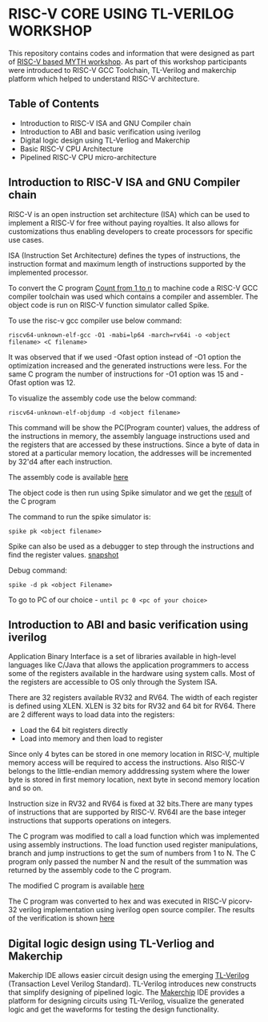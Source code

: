 # RISC-V CORE USING TL-VERILOG WORKSHOP
This repository contains codes and information that were designed as part of [RISC-V based MYTH workshop](https://www.vlsisystemdesign.com/riscv-based-myth/). As part of this workshop participants were introduced to RISC-V GCC Toolchain, TL-Verilog and makerchip platform which helped to understand RISC-V architecture.
## Table of Contents
- Introduction to RISC-V ISA and GNU Compiler chain
- Introduction to ABI and basic verification using iverilog
- Digital logic design using TL-Verliog and Makerchip
- Basic RISC-V CPU Architecture
- Pipelined RISC-V CPU micro-architecture
## Introduction to RISC-V ISA and GNU Compiler chain
RISC-V is an open instruction set architecture (ISA) which can be used to implement a RISC-V for free without paying royalties. It also allows for customizations thus enabling developers to create processors for specific use cases.

ISA (Instruction Set Architecture) defines the types of instructions, the instruction format and maximum length of instructions supported by the implemented processor.

To convert the C program [Count from 1 to n](Day1/Code/C_program_count_to_n.png) to machine code a RISC-V GCC compiler toolchain was used which contains a compiler and assembler. The object code is run on RISC-V function simulator called Spike.

To use the risc-v gcc compiler use below command: 

`riscv64-unknown-elf-gcc -O1 -mabi=lp64 -march=rv64i -o <object filename> <C filename>`

It was observed that if we used -Ofast option instead of -O1 option the optimization increased and the generated instructions were less. For the same C program the number of instructions for -O1 option was 15 and -Ofast option was 12.

To visualize the assembly code use the below command:

`riscv64-unknown-elf-objdump -d <object filename>`

This command will be show the PC(Program counter) values, the address of the instructions in memory, the assembly language instructions used and the registers that are accessed by these instructions.
Since a byte of data in stored at a particular memory location, the addresses will be incremented by 32'd4 after each instruction.

The assembly code is available [here](Day1/assembly_code_with_ofast_option)


The object code is then run using Spike simulator and we get the [result](using_spike_to_run_program.png) of the C program

The command to run the spike simulator is:

`spike pk <object filename>`

Spike can also be used as a debugger to step through the instructions and find the register values. [snapshot](Day1/run_till_100b0_pc.png)

Debug command:

`spike -d pk <object Filename>` 

To go to PC of our choice - `until pc 0 <pc of your choice>`

## Introduction to ABI and basic verification using iverilog
Application Binary Interface is a set of libraries available in high-level languages like C/Java that allows the application programmers to access some of the registers available in the hardware using system calls. Most of the registers are accessible to OS only through the System ISA. 

There are 32 registers available RV32 and RV64. The width of each register is defined using XLEN. XLEN is 32 bits for RV32 and 64 bit for RV64. 
There are 2 different ways to load data into the registers:

- Load the 64 bit registers directly
- Load into memory and then load to register

Since only 4 bytes can be stored in one memory location in RISC-V, multiple memory access will be required to access the instructions. Also RISC-V belongs to the little-endian memory adddressing system where the lower byte is stored in first memory location, next byte in second memory location and so on.

Instruction size in RV32 and RV64 is fixed at 32 bits.There are many types of instructions that are supported by RISC-V. RV64I are the base integer instructions that supports operations on integers.

The C program was modified to call a load function which was implemented using assembly instructions. The load function used register manipulations, branch and jump instructions to get the sum of numbers from 1 to N. The C program only passed the number N and the result of the summation was returned by the assembly code to the C program.

The modified C program is available [here](Day2/1t09_custom_c.png)

The C program was converted to hex and was executed in RISC-V picorv-32 verilog implementation using iverilog open source compiler. The results of the verification is shown [here](Day2/C_program_verification.png)

## Digital logic design using TL-Verliog and Makerchip
Makerchip IDE allows easier circuit design using the emerging [TL-Verilog](https://www.tl-x.org/) (Transaction Level Verilog Standard). TL-Verilog introduces new constructs that simplify designing of pipelined logic. The [Makerchip](https://www.makerchip.com/) IDE provides a platform for designing circuits using TL-Verilog, visualize the generated logic and get the waveforms for testing the design functionality.

  


















